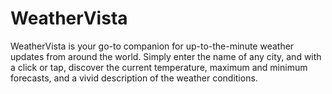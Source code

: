 # WeatherVista
 WeatherVista is your go-to companion for up-to-the-minute weather updates from around the world. Simply enter the name of any city, and with a click or tap, discover the current temperature, maximum and minimum forecasts, and a vivid description of the weather conditions.
